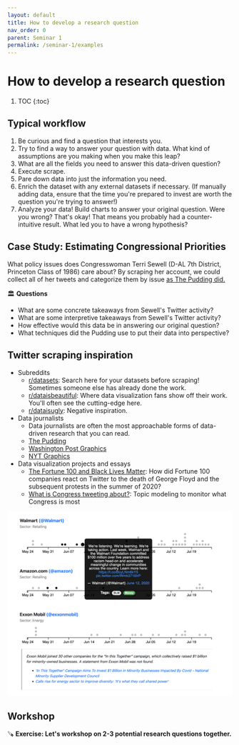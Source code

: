 ```yaml
---
layout: default
title: How to develop a research question
nav_order: 0
parent: Seminar 1
permalink: /seminar-1/examples
---
```


# How to develop a research question

1. TOC
{:toc}

## Typical workflow

1. Be curious and find a question that interests you.
1. Try to find a way to answer your question with data. What kind of assumptions
are you making when you make this leap?
1. What are all the fields you need to answer this data-driven question?
1. Execute scrape.
1. Pare down data into just the information you need.
1. Enrich the dataset with any external datasets if necessary. (If manually
adding data, ensure that the time you're prepared to invest are worth the
question you're trying to answer!)
1. Analyze your data! Build charts to answer your original question. Were you wrong?
That's okay! That means you probably had a counter-intuitive result. What 
led you to have a wrong hypothesis?

## Case Study: Estimating Congressional Priorities

What policy issues does Congresswoman Terri Sewell (D-AL 7th District, Princeton Class of 1986) care about? By scraping her account, we could collect all of her tweets and
categorize them by issue [as The Pudding did.](https://congress.pudding.cool/person/RepTerriSewell)

🏛️ **Questions**
* What are some concrete takeaways from Sewell's Twitter activity?
* What are some interpretive takeaways from Sewell's Twitter activity?
* How effective would this data be in answering our original question?
* What techniques did the Pudding use to put their data into perspective? 

## Twitter scraping inspiration

* Subreddits
    * [r/datasets](https://www.reddit.com/r/datasets/): Search here for your datasets before scraping! Sometimes someone else has already done the work.
    * [r/dataisbeautiful](https://www.reddit.com/r/dataisbeautiful/): Where data visualization fans show off their work. You'll often see the cutting-edge here.
    * [r/dataisugly](https://www.reddit.com/r/dataisugly/): Negative inspiration.
* Data journalists
    * Data journalists are often the most approachable forms of data-driven research that you can read.
    * [The Pudding](https://pudding.cool/)
    * [Washington Post Graphics](https://twitter.com/PostGraphics?ref_src=twsrc%5Egoogle%7Ctwcamp%5Eserp%7Ctwgr%5Eauthor)
    * [NYT Graphics](https://twitter.com/nytgraphics?ref_src=twsrc%5Egoogle%7Ctwcamp%5Eserp%7Ctwgr%5Eauthor)
* Data visualization projects and essays
    * [The Fortune 100 and Black Lives Matter](https://www.brownanalytics.com/fortune-100-blm-report/site/index.html):
        How did Fortune 100 companies react on Twitter to the death of George Floyd and the subsequent protests in the summer of 2020?
    * [What is Congress tweeting about?](https://congress.pudding.cool/): Topic modeling to monitor what Congress is most

![](img/blm-fortune-100.png)

## Workshop

🪚 **Exercise: Let's workshop on 2-3 potential research questions together.**
